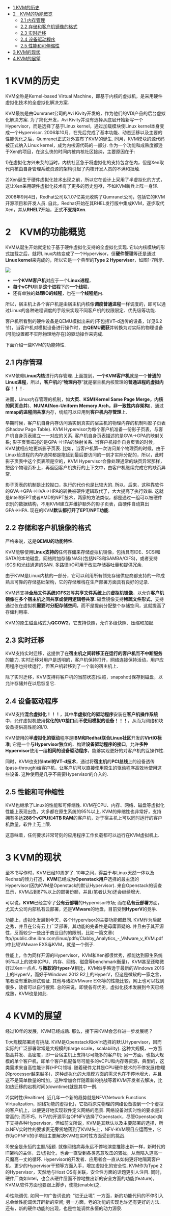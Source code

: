 
<!-- @import "[TOC]" {cmd="toc" depthFrom=1 depthTo=6 orderedList=false} -->

<!-- code_chunk_output -->

- [1 KVM的历史](#1-kvm的历史)
- [2　KVM的功能概览](#2-kvm的功能概览)
  - [2.1 内存管理](#21-内存管理)
  - [2.2 存储和客户机镜像的格式](#22-存储和客户机镜像的格式)
  - [2.3 实时迁移](#23-实时迁移)
  - [2.4 设备驱动程序](#24-设备驱动程序)
  - [2.5 性能和可伸缩性](#25-性能和可伸缩性)
- [3 KVM的现状](#3-kvm的现状)
- [4 KVM的展望](#4-kvm的展望)

<!-- /code_chunk_output -->

# 1 KVM的历史

KVM全称是Kernel-based Virtual Machine，即基于内核的虚拟机，是采用硬件虚拟化技术的全虚拟化解决方案. 

KVM最初是由Qumranet公司的Avi Kivity开发的，作为他们的VDI产品的后台虚拟化解决方案. 为了简化开发，Avi Kivity并没有选择从底层开始新写一个Hypervisor，而是选择了基于Linux kernel，通过加载模块使Linux kernel本身变成一个Hypervisor. 2006年10月，在先后完成了基本功能、动态迁移以及主要的性能优化之后，Qumranet正式对外宣布了KVM的诞生. 同月，KVM模块的源代码被正式纳入Linux kernel，成为内核源代码的一部分. 作为一个功能和成熟度都逊于Xen的项目，在这么快的时间内被内核社区接纳，主要原因在于: 

1)在虚拟化方兴未艾的当时，内核社区急于将虚拟化的支持包含在内，但是Xen取代内核由自身管理系统资源的架构引起了内核开发人员的不满和抵触. 

2)Xen诞生于硬件虚拟化技术出现之前，所以它在设计上采用了半虚拟化的方式，这让Xen采用硬件虚拟化技术有了更多的历史包袱，不如KVM新兵上阵一身轻. 

2008年9月4日，Redhat公司以1.07亿美元收购了Qumranet公司，包括它的KVM开源项目和开发人员. 自此，Redhat开始在其RHEL发行版中集成KVM，逐步取代Xen，并从**RHEL7**开始，正式**不支持Xen**. 

# 2　KVM的功能概览

KVM从诞生开始就定位于基于硬件虚拟化支持的全虚拟化实现. 它以内核模块的形式加载之后，就将Linux内核变成了一个Hypervisor，但**硬件管理**等还是通过**Linux kernel**来完成的，所以它是一个典型的**Type 2 Hypervisor**，如图1-7所示. 

![](./images/2019-05-12-22-51-14.png)

- **一个KVM客户机**对应于一个**Linux进程**，
- **每个vCPU**则是**这个进程**下的**一个线程**，
- 还有单独的**处理IO的线程**，也在**一个线程组**内. 

所以，宿主机上各个客户机是由宿主机内核像**调度普通进程**一样调度的，即可以通过Linux的各种进程调度的手段来实现不同客户机的权限限定、优先级等功能. 

客户机所看到的硬件设备是QEMU模拟出来的(不包括VT\-d透传的设备，详见6.2节)，当客户机对模拟设备进行操作时，由**QEMU截获**并转换为对实际的物理设备(可能设置都不实际物理地存在)的驱动操作来完成. 

下面介绍一些KVM的功能特性. 

## 2.1 内存管理

KVM依赖**Linux内核**进行内存管理. 上面提到，**一个KVM客户机**就是一个**普通的Linux进程**，所以，**客户机**的“**物理内存**”就是宿主机内核管理的**普通进程的虚拟内存！！！**. 

进而，Linux内存管理的机制，如**大页**、**KSM(Kernel Same Page Merge，内核的同页合并**)、**NUMA(Non\-Uniform Memory Arch，非一致性内存架构**)、通过**mmap的进程间共享**内存，统统可以应用到**客户机内存管理**上. 

早期时候，客户机自身内存访问落实到真实的宿主机的物理内存的机制叫影子页表(Shadow Page Table). KVM Hypervisor为每个客户机准备一份影子页表，与客户机自身页表建立一一对应的关系. 客户机自身页表描述的是GVA→GPA的映射关系; 影子页表描述的是GPA→HPA的映射关系. 当客户机操作自身页表的时候，KVM就相应地更新影子页表. 比如，当客户机第一次访问某个物理页的时候，由于Linux给进程的内存通常都是拖延到最后要访问的一刻才实际分配的，所以，此时影子页表中这个页表项是空的，KVM Hypervisor会像处理通常的缺页异常那样，把这个物理页补上，再返回客户机执行的上下文中，由客户机继续完成它的缺页异常. 

影子页表的机制是比较拗口，执行的代价也是比较大的. 所以，后来，这种靠软件的GVA→GPA→HVA→HPA的转换被硬件逻辑取代了，大大提高了执行效率. 这就是Intel的EPT或者AMD的NPT技术，两家的方法类似，都是通过一组可以被硬件识别的数据结构，不用KVM建立并维护额外的影子页表，由硬件自动算出GPA→HPA. 现在的KVM**默认都打开了EPT/NPT功能**. 

## 2.2 存储和客户机镜像的格式

严格来说，这是**QEMU的功能特性**. 

KVM能够使用**Linux支持的**任何存储来存储虚拟机镜像，包括具有IDE、SCSI和SATA的本地磁盘，网络附加存储(NAS)(包括NFS和SAMBA/CIFS)，或者支持iSCSI和光线通道的SAN. 多路径I/O可用于改进存储吞吐量和提供冗余. 

由于KVM是Linux内核的一部分，它可以利用所有领先存储供应商都支持的一种成熟且可靠的存储基础架构，它的存储堆栈在生产部署方面具有良好的记录. 

KVM还支持**全局文件系统(GFS2**)等**共享文件系统**上的**虚拟机镜像**，以允许**客户机镜像**在**多个宿主机之间共享或使用逻辑卷共享**. 磁盘镜像支持**稀疏文件形式**，支持通过仅在虚拟机**需要时分配存储空间**，而不是提前分配整个存储空间，这就提高了存储利用率. 

KVM的原生磁盘格式为**QCOW2**，它支持快照，允许多级快照、压缩和加密. 

## 2.3 实时迁移

KVM支持实时迁移，这提供了在**宿主机之间转移正在运行的客户机**而**不中断服务**的能力. 实时迁移对用户是透明的，客户机保持打开，网络连接保持活动，用户应用程序也持续运行，但客户机转移到了一个新的宿主机上. 

除了实时迁移，KVM支持将客户机的当前状态(快照，snapshot)保存到磁盘，以允许存储并在以后恢复它. 

## 2.4 设备驱动程序

KVM支持**混合虚拟化！！！**，其中**半虚拟化的驱动程序**安装在**客户机操作系统**中，允许虚拟机使用**优化的I/O接口**而**不使用模拟的设备！！！**，从而为网络和块设备提供高性能的I/O. 

KVM使用的**半虚拟化的驱动**程序是**IBM和Redhat联合Linux社区**开发的**VirtIO标准**; 它是一个**与Hypervisor独立**的、构建**设备驱动程序的接口**，允许**多种Hypervisor**使用一组**相同的设备驱动程序**，能够实现更好的对客户机的互操作性. 

同时，KVM也支持**Intel的VT\-d技术**，通过将**宿主机**的**PCI总线**上的设备透传(pass\-through)给客户机，让客户机可以直接使用原生的驱动程序高效地使用这些设备. 这种使用是几乎不需要Hypervisor的介入的. 

## 2.5 性能和可伸缩性

KVM也继承了Linux的性能和可伸缩性. KVM在CPU、内存、网络、磁盘等虚拟化性能上表现出色，大多都在原生系统的95%以上. KVM的伸缩性也非常好，支持拥有多达**288个vCPU**和**4TB RAM**的客户机，对于宿主机上可以同时运行的客户机数量，软件上无上限. 

这意味着，任何要求非常苛刻的应用程序工作负载都可以运行在KVM虚拟机上. 

# 3 KVM的现状

至本书写作时，KVM已经10周岁了. 10年之间，得益于与Linux天然一体以及Redhat的倾力打造，**KVM**已经成为**Openstack用户**选择的最主流的Hypervisor(因为KVM是Openstack的默认Hypervisor). 来自Openstack的调查显示，KVM占到87%以上的部署份额，并且(笔者认为)还会继续增大. 

可以说，**KVM**已经主宰了**公有云部署**的Hypervisor市场; 而在**私有云部署**方面，尤其大公司内部私有云部署，还是**VMware**的地盘，目前受到**HyperV**的竞争. 

功能上，虚拟化发展到今天，各个Hypervisor的主要功能都趋同. KVM作为后起之秀，并且在公有云上广泛部署，其功能的完备性是毋庸置疑的. 并且由于其开源性，反而较少一些出于商业目的的限制，比如一篇文章( ftp//public.dhe.ibm.com/linux/pdfs/Clabby_Analytics_-_VMware_v_KVM.pdf )中比较VMware EXS与KVM，就是一个例子. 

性能上，作为同样开源的Hypervisor，KVM和Xen都很优秀，都能达到原生系统95%以上的效率(CPU、内存、网络、磁盘等benchmark衡量)，KVM甚至还略微好过Xen一点点. 与**微软的Hyper\-V**相比，KVM似乎略逊于最新的Windows 2016上的HyperV，而好于Windows 2012 R2上的HyperV，但这是微软的一家之言，笔者没有重新测试验证. 其他与诸如VMware EXS等的性能比较，网上也可以找到很多，读者可以自行搜索. 总的来说，即使各有优劣，虚拟化技术发展到今天已经成熟，KVM也是如此. 

# 4 KVM的展望

经过10年的发展，KVM已经成熟. 那么，接下来KVM会怎样进一步发展呢？

1)大规模部署尚有挑战. KVM是Openstack和oVirt选择的默认Hypervisor，因而实际的广泛部署常常是大规模的(large scale，scalability). 这种大规模，一方面指高并发、高密度，即一台宿主机上支持尽可能多的客户机; 另一方面，也指大规模的单个客户机，即单个客户机配备尽可能多的vCPU和内存等资源，典型的，这类需求来自高性能计算(HPC)领域. 随着硬件尤其是CPU硬件技术的不停发展(物理的processor越来越多)，这种虚拟化的大规模方面的需求也在不停地增大，并且这不是简单数量的增加，这种增加会伴随着新的挑战等着KVM开发者去解决，比如热迁移的宕机时间(downtime)就是其中一例. 

2)实时性(Realtime). 近几年一个新的趋势就是NFV(Network Functions Virtualization，网络功能的虚拟化)，它指将原先物理的网络设备搬到一个个虚拟的客户机上，以便更好地实现软件定义网络的愿景. 网络设备对实时性的要求是非常高的; 而不巧，NFV的开源平台OPNFV选择了Openstack，尽管Openstack向下支持各种Hypervisor，但如前文所说，KVM是其默认以及主要部署的选择，所以NFV实时性的要求责无旁贷地落到了KVM头上，NFV-KVM项目应运而生，它作为OPNFV的子项目主要解决KVM在实时性方面受到的挑战. 

3)安全是永恒的主题/话题. 就像网络病毒永远不停地演变推陈出新一样，新时代的IT架构的主体，云/虚拟化，也会一直受到各类恶意攻击的骚扰，从而陷入道高一尺魔高一丈的循环. Hypervisor的开发者、应用者会一直从如何更好地隔离客户机、更少的Hypervisor干预等方面入手，增加虚拟化的安全性. KVM作为Type 2的Hypervisor，天然地与Host OS有关联，安全性方面的话题更引人注目. 同时，硬件厂商如Intel，也会从硬件层面不停地推出新的安全方面的功能(feature)，KVM从软件方面也要跟上脚步，使能(enable)之. 

4)性能调优. 如同一句广告词说的: “进无止境”. 一方面，新的功能代码的不停引入总会给性能调优开辟新的空间; 另一方面，老的功能的实现也许还有更好的方法. 还有，新的硬件功能的出现，也是性能调优永恒的动力源泉. 